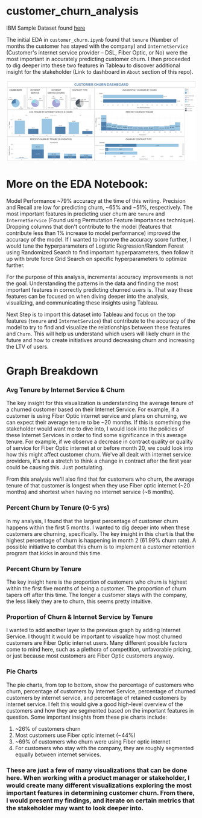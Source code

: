 # customer_churn_analysis

IBM Sample Dataset found [here](https://www.kaggle.com/blastchar/telco-customer-churn)

The initial EDA in `customer_churn.ipynb` found that `tenure` (Number of months the customer has stayed with the company) and `InternetService` (Customer's internet service provider – DSL, Fiber Optic, or No) were the most important in accurately predicting customer churn. I then proceeded to dig deeper into these two features in Tableau to discover additional insight for the stakeholder (Link to dashboard in `About` section of this repo).

![Dashboard](/assets/customer_churn_screenshot.png?raw=true "Dashboard")

# More on the EDA Notebook:
Model Performance ~79% accuracy at the time of this writing. Precision and Recall are low for predicting churn, ~65% and ~51%, respectively. The most important features in predicting user churn are `tenure` and `InternetService` (Found using Permutation Feature Importances technique). Dropping columns that don't contribute to the model (features that contribute less than 1% increase to model performance) improved the accuracy of the model. If I wanted to improve the accuracy score further, I would tune the hyperparameters of Logistic Regression/Random Forest using Randomized Search to find important hyperparameters, then follow it up with brute force Grid Search on specific hyperparameters to optimize further.

For the purpose of this analysis, incremental accuracy improvements is not the goal. Understanding the patterns in the data and finding the most important features in correctly predicting churned users is. That way these features can be focused on when diving deeper into the analysis, visualizing, and communicating these insights using Tableau.

Next Step is to import this dataset into Tableau and focus on the top features (`tenure` and `InternetService`) that contribute to the accuracy of the model to try to find and visualize the relationships between these features and `Churn`. This will help us understand which users will likely churn in the future and how to create initiatives around decreasing churn and increasing the LTV of users.

# Graph Breakdown

### Avg Tenure by Internet Service & Churn
The key insight for this visualization is understanding the average tenure of a churned customer based on their Internet Service. For example, if a customer is using Fiber Optic internet service and plans on churning, we can expect their average tenure to be ~20 months. If this is something the stakeholder would want me to dive into, I would look into the policies of these Internet Services in order to find some significance in this average tenure. For example, if we observe a decrease in contract quality or quality of service for Fiber Optic internet at or before month 20, we could look into how this might affect customer churn. We've all dealt with internet service providers, it's not a stretch to think a change in contract after the first year could be causing this. Just postulating.

From this analysis we'll also find that for customers who churn, the average tenure of that customer is longest when they use Fiber optic internet (~20 months) and shortest when having no internet service (~8 months). 

### Percent Churn by Tenure (0-5 yrs)
In my analysis, I found that the largest percentage of customer churn happens within the first 5 months. I wanted to dig deeper into when these customers are churning, specifically. The key insight in this chart is that the highest percentage of churn is happening in month 2 (61.99% churn rate). A possible initiative to combat this churn is to implement a customer retention program that kicks in around this time. 

### Percent Churn by Tenure
The key insight here is the proportion of customers who churn is highest within the first five months of being a customer. The proportion of churn tapers off after this time. The longer a customer stays with the company, the less likely they are to churn, this seems pretty intuitive.

### Proportion of Churn & Internet Service by Tenure
I wanted to add another layer to the previous graph by adding Internet Service. I thought it would be important to visualize how most churned customers are Fiber Optic internet users. Many different possible factors come to mind here, such as a plethora of competition, unfavorable pricing, or just because most customers are Fiber Optic customers anyway. 

### Pie Charts
The pie charts, from top to bottom, show the percentage of customers who churn, percentage of customers by Internet Service, percentage of churned customers by internet service, and percentage of retained customers by internet service. I felt this would give a good high-level overview of the customers and how they are segmented based on the important features in question. Some important insights from these pie charts include:

1. ~26% of customers churn
2. Most customers use Fiber optic internet (~44%)
3. ~69% of customers who churn were using Fiber optic internet
4. For customers who stay with the company, they are roughly segmented equally between internet services.

### These are just a few of many visualizations that can be done here. When working with a product manager or stakeholder, I would create many different visualizations exploring the most important features in determining customer churn. From there, I would present my findings, and iterate on certain metrics that the stakeholder may want to look deeper into. 
